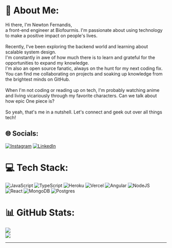 # 💫 About Me:
Hi there, I'm Newton Fernandis, <br>a front-end engineer at Biofourmis. I'm passionate about using technology to make a positive impact on people's lives.<br><br>Recently, I've been exploring the backend world and learning about scalable system design. <br>I'm constantly in awe of how much there is to learn and grateful for the opportunities to expand my knowledge.<br>I'm also an open source fanatic, always on the hunt for my next coding fix. You can find me collaborating on projects and soaking up knowledge from the brightest minds on GitHub.<br><br>
When I'm not coding or reading up on tech, I'm probably watching anime and living vicariously through my favorite characters. Can we talk about how epic One piece is?<br><br>
So yeah, that's me in a nutshell. Let's connect and geek out over all things tech!


## 🌐 Socials:
[![Instagram](https://img.shields.io/badge/Instagram-%23E4405F.svg?logo=Instagram&logoColor=white)](https://instagram.com/newton_fernandis) [![LinkedIn](https://img.shields.io/badge/LinkedIn-%230077B5.svg?logo=linkedin&logoColor=white)](https://linkedin.com/in/newtonfernandis) 

# 💻 Tech Stack:
![JavaScript](https://img.shields.io/badge/javascript-%23323330.svg?style=for-the-badge&logo=javascript&logoColor=%23F7DF1E) ![TypeScript](https://img.shields.io/badge/typescript-%23007ACC.svg?style=for-the-badge&logo=typescript&logoColor=white) ![Heroku](https://img.shields.io/badge/heroku-%23430098.svg?style=for-the-badge&logo=heroku&logoColor=white) ![Vercel](https://img.shields.io/badge/vercel-%23000000.svg?style=for-the-badge&logo=vercel&logoColor=white) ![Angular](https://img.shields.io/badge/angular-%23DD0031.svg?style=for-the-badge&logo=angular&logoColor=white) ![NodeJS](https://img.shields.io/badge/node.js-6DA55F?style=for-the-badge&logo=node.js&logoColor=white) ![React](https://img.shields.io/badge/react-%2320232a.svg?style=for-the-badge&logo=react&logoColor=%2361DAFB) ![MongoDB](https://img.shields.io/badge/MongoDB-%234ea94b.svg?style=for-the-badge&logo=mongodb&logoColor=white) ![Postgres](https://img.shields.io/badge/postgres-%23316192.svg?style=for-the-badge&logo=postgresql&logoColor=white)
# 📊 GitHub Stats:
![](https://github-readme-stats.vercel.app/api?username=NewtonFernandis&theme=dark&hide_border=true&include_all_commits=true&count_private=true)<br/>
![](https://github-readme-streak-stats.herokuapp.com/?user=NewtonFernandis&theme=dark&hide_border=true)<br/>

---



